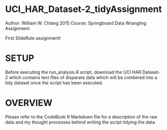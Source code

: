 # UCI_HAR_Dataset-2_tidyAssignment
Author: William W. Chiang 2015
Course: Springboard Data Wrangling Assignment

First SlideRule assignment!


# SETUP
Before executing the run_analysis.R script, download the UCI HAR Dataset-2 which contains text files of disparate data which will be combined into a tidy dataset once the script has been executed.

# OVERVIEW
Please refer to the CodeBook R Markdown file for a description of the raw data and my thought processes behind writing the script tidying the data.

